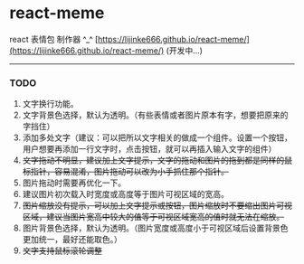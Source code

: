 # react-meme

react 表情包 制作器 ^\_^
[https://lijinke666.github.io/react-meme/](https://lijinke666.github.io/react-meme/)
(开发中...)

---

### TODO

1. 文字换行功能。
2. 文字背景色选择，默认为透明。（有些表情或者图片原本有字，想要把原来的字挡住）
3. 添加多处文字（建议：可以把所以文字相关的做成一个组件。设置一个按钮，用户想要再添加一行文字时，点击按钮，就可以再插入输入文字的组件）
4. ~~文字拖动不明显，建议加上文字提示，文字的拖动和图片的拖到都是同样的鼠标指针，容易混淆，图片拖动可以改为小手抓住那个指针。~~
5. 图片拖动时需要再优化一下。
6. 建议图片初次载入时宽度或高度等于图片可视区域的宽高。
7. ~~图片缩放没有提示，可以加上文字提示或按钮，图片缩放时不要缩出图片可视区域，建议当图片宽高中较大的值等于可视区域宽高的值时就无法在缩放。~~
8. 图片背景色选择，默认为透明。（图片宽度或高度小于可视区域后设置背景色更加统一，最好还能取色。）
9. ~~文字支持鼠标滚轮调整~~
